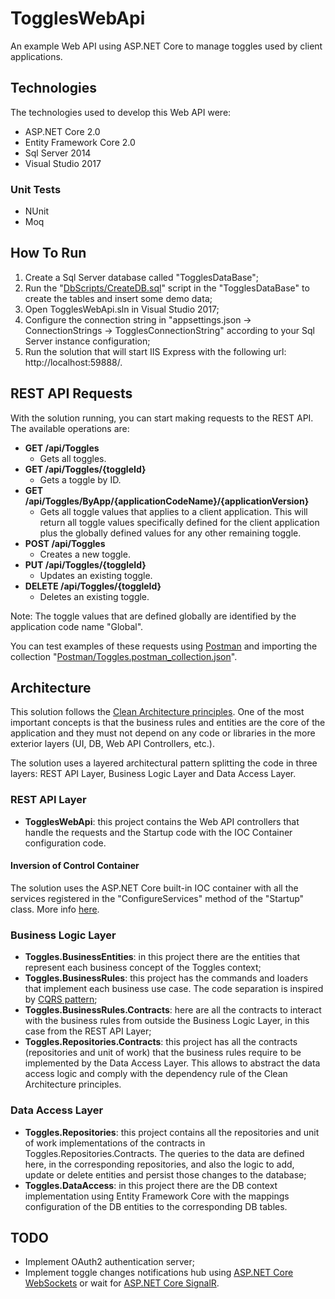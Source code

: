 # TogglesWebApi
An example Web API using ASP.NET Core to manage toggles used by client applications.

## Technologies

The technologies used to develop this Web API were:

- ASP.NET Core 2.0
- Entity Framework Core 2.0
- Sql Server 2014
- Visual Studio 2017

### Unit Tests

- NUnit
- Moq

## How To Run

1. Create a Sql Server database called "TogglesDataBase";
2. Run the "[DbScripts/CreateDB.sql](DbScripts/CreateDB.sql)" script in the "TogglesDataBase" to create the tables and insert some demo data;
3. Open TogglesWebApi.sln in Visual Studio 2017;
4. Configure the connection string in "appsettings.json -> ConnectionStrings -> TogglesConnectionString" according to your Sql Server instance configuration;
5. Run the solution that will start IIS Express with the following url: http://localhost:59888/.

## REST API Requests

With the solution running, you can start making requests to the REST API. The available operations are:

- **GET /api/Toggles**
  - Gets all toggles.
- **GET /api/Toggles/{toggleId}**
  - Gets a toggle by ID.
- **GET /api/Toggles/ByApp/{applicationCodeName}/{applicationVersion}**
  - Gets all toggle values that applies to a client application. This will return all toggle values specifically defined for the client application plus the globally defined values for any other remaining toggle.
- **POST /api/Toggles**
  - Creates a new toggle.
- **PUT /api/Toggles/{toggleId}**
  - Updates an existing toggle.
- **DELETE /api/Toggles/{toggleId}**
  - Deletes an existing toggle.
  
Note: The toggle values that are defined globally are identified by the application code name "Global".

You can test examples of these requests using [Postman](https://www.getpostman.com/) and importing the collection "[Postman/Toggles.postman_collection.json](Postman/Toggles.postman_collection.json)".

## Architecture

This solution follows the [Clean Architecture principles](https://8thlight.com/blog/uncle-bob/2012/08/13/the-clean-architecture.html). One of the most important concepts is that the business rules and entities are the core of the application and they must not depend on any code or libraries in the more exterior layers (UI, DB, Web API Controllers, etc.).

The solution uses a layered architectural pattern splitting the code in three layers: REST API Layer, Business Logic Layer and Data Access Layer.

### REST API Layer

- **TogglesWebApi**: this project contains the Web API controllers that handle the requests and the Startup code with the IOC Container configuration code.

#### Inversion of Control Container

The solution uses the ASP.NET Core built-in IOC container with all the services registered in the "ConfigureServices" method of the "Startup" class. More info [here](https://docs.microsoft.com/en-us/aspnet/core/fundamentals/dependency-injection).

### Business Logic Layer

- **Toggles.BusinessEntities**: in this project there are the entities that represent each business concept of the Toggles context;
- **Toggles.BusinessRules**: this project has the commands and loaders that implement each business use case. The code separation is inspired by [CQRS pattern](https://martinfowler.com/bliki/CQRS.html);
- **Toggles.BusinessRules.Contracts**: here are all the contracts to interact with the business rules from outside the Business Logic Layer, in this case from the REST API Layer;
- **Toggles.Repositories.Contracts**: this project has all the contracts (repositories and unit of work) that the business rules require to be implemented by the Data Access Layer. This allows to abstract the data access logic and comply with the dependency rule of the Clean Architecture principles.

### Data Access Layer

- **Toggles.Repositories**: this project contains all the repositories and unit of work implementations of the contracts in Toggles.Repositories.Contracts. The queries to the data are defined here, in the corresponding repositories, and also the logic to add, update or delete entities and persist those changes to the database;
- **Toggles.DataAccess**: in this project there are the DB context implementation using Entity Framework Core with the mappings configuration of the DB entities to the corresponding DB tables.

## TODO

- Implement OAuth2 authentication server;
- Implement toggle changes notifications hub using [ASP.NET Core WebSockets](https://docs.microsoft.com/en-us/aspnet/core/fundamentals/websockets) or wait for [ASP.NET Core SignalR](https://github.com/aspnet/SignalR/releases).
